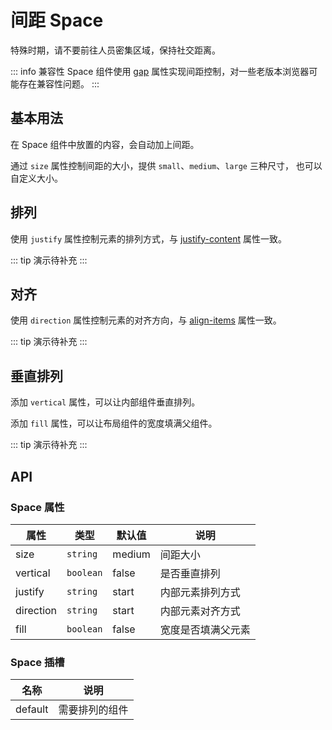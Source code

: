# 间距 Space
特殊时期，请不要前往人员密集区域，保持社交距离。

::: info 兼容性
Space 组件使用 [gap](https://developer.mozilla.org/zh-CN/docs/Web/CSS/gap) 属性实现间距控制，对一些老版本浏览器可能存在兼容性问题。
:::


## 基本用法
在 Space 组件中放置的内容，会自动加上间距。

通过 `size` 属性控制间距的大小，提供 `small`、`medium`、`large` 三种尺寸， 也可以自定义大小。
<demo src="./demo/space/basic.vue"/>


## 排列
使用 `justify` 属性控制元素的排列方式，与 [justify-content](https://developer.mozilla.org/zh-CN/docs/Web/CSS/justify-content) 属性一致。

::: tip
演示待补充
:::


## 对齐
使用 `direction` 属性控制元素的对齐方向，与 [align-items](https://developer.mozilla.org/zh-CN/docs/Web/CSS/align-items) 属性一致。

::: tip
演示待补充
:::


## 垂直排列
添加 `vertical` 属性，可以让内部组件垂直排列。

添加 `fill` 属性，可以让布局组件的宽度填满父组件。

::: tip
演示待补充
:::


## API

### Space 属性
| 属性 | 类型 | 默认值 | 说明 |
| --- | --- | --- | --- |
| size      | `string`  | medium  | 间距大小 |
| vertical  | `boolean` | false   | 是否垂直排列 |
| justify   | `string`  | start   | 内部元素排列方式 |
| direction | `string`  | start   | 内部元素对齐方式 |
| fill      | `boolean` | false   | 宽度是否填满父元素 |

### Space 插槽
| 名称 | 说明 |
| --- | --- |
| default | 需要排列的组件 |